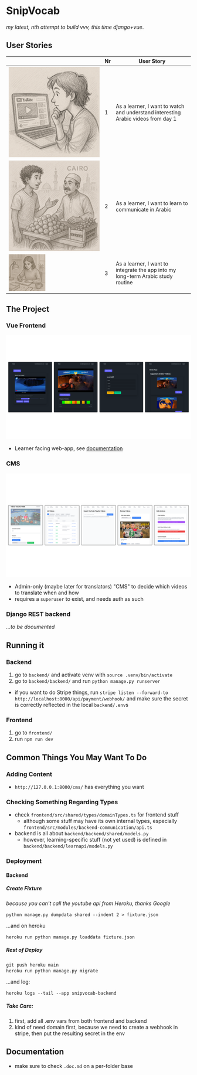 # SnipVocab

*my latest, nth attempt to build vvv, this time django+vue*.

## User Stories

|   | Nr | User Story                                                                        |
|---|----|-----------------------------------------------------------------------------------|
| ![User Story 1 illustration](doc/img/us1.png)   | 1  | As a learner, I want to watch and understand interesting Arabic videos from day 1 |
|  ![User Story 2 illustration](doc/img/us2.png)   | 2  | As a learner, I want to learn to communicate in Arabic                            |
| ![User Story 3 illustration](doc/img/us3.png)  | 3  | As a learner, I want to integrate the app into my long-term Arabic study routine  |

## The Project

### Vue Frontend

![screenshot frontend](/doc/img/frontend.png)

- Learner facing web-app, see [documentation](/frontend/README.md)

### CMS

![screenshots cms](/doc/img/cms.png)

- Admin-only (maybe later for translators) "CMS" to decide which videos to translate when and how
- requires a `superuser` to exist, and needs auth as such

### Django REST backend

*...to be documented*

## Running it

### Backend

1. go to `backend/` and activate venv with `source .venv/bin/activate`
2. go to `backend/backend/` and run `python manage.py runserver`

- if you want to do Stripe things, run `stripe listen --forward-to http://localhost:8000/api/payment/webhook/` and make sure the secret is correctly reflected in the local `backend/.env`s

### Frontend

1. go to `frontend/`
2. run `npm run dev`


## Common Things You May Want To Do

### Adding Content

- `http://127.0.0.1:8000/cms/` has everything you want

### Checking Something Regarding Types

- check `frontend/src/shared/types/domainTypes.ts` for frontend stuff
  - although some stuff may have its own internal types, especially `frontend/src/modules/backend-communication/api.ts`
- backend is all about `backend/backend/shared/models.py`
  - however, learning-specific stuff (not yet used) is defined in `backend/backend/learnapi/models.py`



### Deployment

#### Backend


##### Create Fixture

*because you can't call the youtube api from Heroku, thanks Google*

```
python manage.py dumpdata shared --indent 2 > fixture.json
```

...and on heroku

```
heroku run python manage.py loaddata fixture.json
```

##### Rest of Deploy

```
git push heroku main
heroku run python manage.py migrate
```

...and log:


```
heroku logs --tail --app snipvocab-backend
```

##### Take Care:

1. first, add all .env vars from both frontend and backend
2. kind of need domain first, because we need to create a webhook in stripe, then put the resulting secret in the env

## Documentation

- make sure to check `.doc.md` on a per-folder base